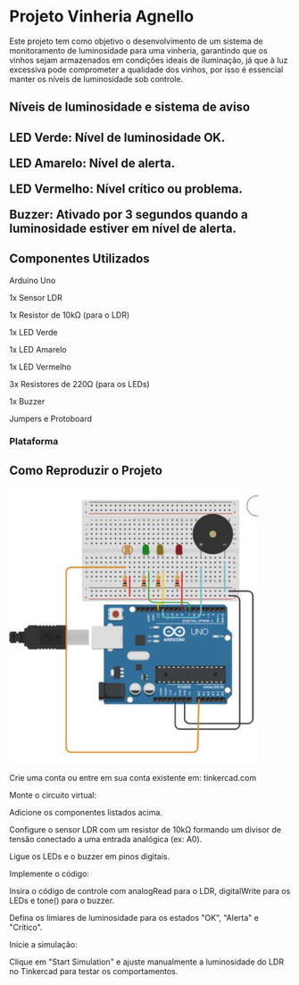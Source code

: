 <h1>Projeto Vinheria Agnello</h1>
Este projeto tem como objetivo o desenvolvimento de um sistema de monitoramento de luminosidade para uma vinheria, garantindo que os vinhos sejam armazenados em condições ideais de iluminação, já que à luz excessiva pode comprometer a qualidade dos vinhos, por isso é essencial manter os níveis de luminosidade sob controle.

<h2>Níveis de luminosidade e sistema de aviso<h2>

LED Verde: Nível de luminosidade OK.

LED Amarelo: Nível de alerta.

LED Vermelho: Nível crítico ou problema.

Buzzer: Ativado por 3 segundos quando a luminosidade estiver em nível de alerta.


<h2>Componentes Utilizados</h2>

Arduino Uno

1x Sensor LDR

1x Resistor de 10kΩ (para o LDR)

1x LED Verde

1x LED Amarelo

1x LED Vermelho

3x Resistores de 220Ω (para os LEDs)

1x Buzzer

Jumpers e Protoboard



<h3>Plataforma</h3>



<h2>Como Reproduzir o Projeto</h2>

![Recrie](./images/imagem.jpg)

Crie uma conta ou entre em sua conta existente em: tinkercad.com

Monte o circuito virtual:

Adicione os componentes listados acima.

Configure o sensor LDR com um resistor de 10kΩ formando um divisor de tensão conectado a uma entrada analógica (ex: A0).

Ligue os LEDs e o buzzer em pinos digitais.

Implemente o código:

Insira o código de controle com analogRead para o LDR, digitalWrite para os LEDs e tone() para o buzzer.

Defina os limiares de luminosidade para os estados "OK", "Alerta" e "Crítico".

Inicie a simulação:

Clique em "Start Simulation" e ajuste manualmente a luminosidade do LDR no Tinkercad para testar os comportamentos.

